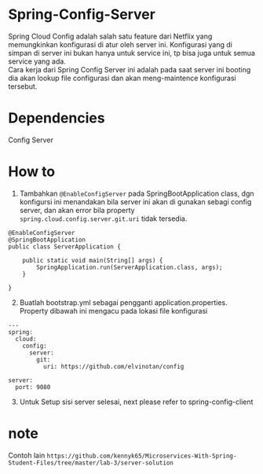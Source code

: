 # Spring-Config-Server
Spring Cloud Config adalah salah satu feature dari Netflix yang memungkinkan konfigurasi di atur oleh server ini. Konfigurasi yang di simpan di server ini bukan hanya untuk service ini, tp bisa juga untuk semua service yang ada.</br> 
Cara kerja dari Spring Config Server ini adalah pada saat server ini booting dia akan lookup file configurasi dan akan meng-maintence konfigurasi tersebut.

# Dependencies
Config Server

# How to
1. Tambahkan <code>@EnableConfigServer</code> pada SpringBootApplication class, dgn konfigursi ini menandakan bila server ini akan di gunakan sebagi config server, dan akan error bila property <code>spring.cloud.config.server.git.uri</code> tidak tersedia.
```
@EnableConfigServer
@SpringBootApplication
public class ServerApplication {
	
	public static void main(String[] args) {
		SpringApplication.run(ServerApplication.class, args);
	}
	
}
```
2. Buatlah bootstrap.yml sebagai pengganti application.properties. Property dibawah ini mengacu pada lokasi file konfigurasi
```
---
spring:
  cloud:
    config:
      server:
        git:
          uri: https://github.com/elvinotan/config

server:
  port: 9080
```
3. Untuk Setup sisi server selesai, next please refer to spring-config-client

# note
Contoh lain ```https://github.com/kennyk65/Microservices-With-Spring-Student-Files/tree/master/lab-3/server-solution```
